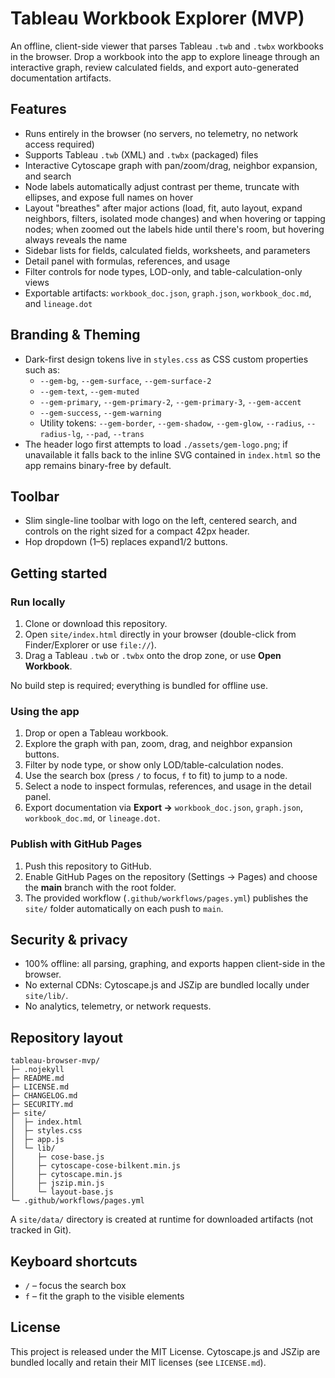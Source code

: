 # Tableau Workbook Explorer (MVP)

An offline, client-side viewer that parses Tableau `.twb` and `.twbx` workbooks in the browser. Drop a workbook into the app to explore lineage through an interactive graph, review calculated fields, and export auto-generated documentation artifacts.

## Features

- Runs entirely in the browser (no servers, no telemetry, no network access required)
- Supports Tableau `.twb` (XML) and `.twbx` (packaged) files
- Interactive Cytoscape graph with pan/zoom/drag, neighbor expansion, and search
- Node labels automatically adjust contrast per theme, truncate with ellipses, and expose full names on hover
- Layout "breathes" after major actions (load, fit, auto layout, expand neighbors, filters, isolated mode changes) and when
  hovering or tapping nodes; when zoomed out the labels hide until there's room, but hovering always reveals the name
- Sidebar lists for fields, calculated fields, worksheets, and parameters
- Detail panel with formulas, references, and usage
- Filter controls for node types, LOD-only, and table-calculation-only views
- Exportable artifacts: `workbook_doc.json`, `graph.json`, `workbook_doc.md`, and `lineage.dot`

## Branding & Theming

- Dark-first design tokens live in `styles.css` as CSS custom properties such as:
  - `--gem-bg`, `--gem-surface`, `--gem-surface-2`
  - `--gem-text`, `--gem-muted`
  - `--gem-primary`, `--gem-primary-2`, `--gem-primary-3`, `--gem-accent`
  - `--gem-success`, `--gem-warning`
  - Utility tokens: `--gem-border`, `--gem-shadow`, `--gem-glow`, `--radius`, `--radius-lg`, `--pad`, `--trans`
- The header logo first attempts to load `./assets/gem-logo.png`; if unavailable it falls back to the inline SVG contained in `index.html` so the app remains binary-free by default.

## Toolbar

- Slim single-line toolbar with logo on the left, centered search, and controls on the right sized for a compact 42px header.
- Hop dropdown (1–5) replaces expand1/2 buttons.

## Getting started

### Run locally

1. Clone or download this repository.
2. Open `site/index.html` directly in your browser (double-click from Finder/Explorer or use `file://`).
3. Drag a Tableau `.twb` or `.twbx` onto the drop zone, or use **Open Workbook**.

No build step is required; everything is bundled for offline use.

### Using the app

1. Drop or open a Tableau workbook.
2. Explore the graph with pan, zoom, drag, and neighbor expansion buttons.
3. Filter by node type, or show only LOD/table-calculation nodes.
4. Use the search box (press `/` to focus, `f` to fit) to jump to a node.
5. Select a node to inspect formulas, references, and usage in the detail panel.
6. Export documentation via **Export →** `workbook_doc.json`, `graph.json`, `workbook_doc.md`, or `lineage.dot`.

### Publish with GitHub Pages

1. Push this repository to GitHub.
2. Enable GitHub Pages on the repository (Settings → Pages) and choose the **main** branch with the root folder.
3. The provided workflow (`.github/workflows/pages.yml`) publishes the `site/` folder automatically on each push to `main`.

## Security & privacy

- 100% offline: all parsing, graphing, and exports happen client-side in the browser.
- No external CDNs: Cytoscape.js and JSZip are bundled locally under `site/lib/`.
- No analytics, telemetry, or network requests.

## Repository layout

```
tableau-browser-mvp/
├─ .nojekyll
├─ README.md
├─ LICENSE.md
├─ CHANGELOG.md
├─ SECURITY.md
├─ site/
│  ├─ index.html
│  ├─ styles.css
│  ├─ app.js
│  └─ lib/
│     ├─ cose-base.js
│     ├─ cytoscape-cose-bilkent.min.js
│     ├─ cytoscape.min.js
│     ├─ jszip.min.js
│     └─ layout-base.js
└─ .github/workflows/pages.yml
```

A `site/data/` directory is created at runtime for downloaded artifacts (not tracked in Git).

## Keyboard shortcuts

- `/` – focus the search box
- `f` – fit the graph to the visible elements

## License

This project is released under the MIT License. Cytoscape.js and JSZip are bundled locally and retain their MIT licenses (see `LICENSE.md`).
